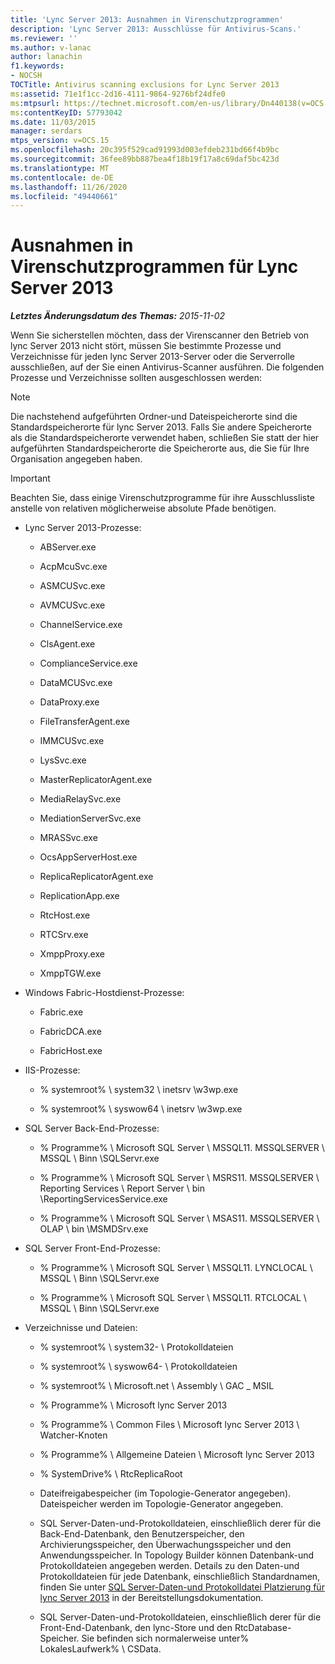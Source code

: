 ```yaml
---
title: 'Lync Server 2013: Ausnahmen in Virenschutzprogrammen'
description: 'Lync Server 2013: Ausschlüsse für Antivirus-Scans.'
ms.reviewer: ''
ms.author: v-lanac
author: lanachin
f1.keywords:
- NOCSH
TOCTitle: Antivirus scanning exclusions for Lync Server 2013
ms:assetid: 71e1f1cc-2d16-4111-9864-9276bf24dfe0
ms:mtpsurl: https://technet.microsoft.com/en-us/library/Dn440138(v=OCS.15)
ms:contentKeyID: 57793042
ms.date: 11/03/2015
manager: serdars
mtps_version: v=OCS.15
ms.openlocfilehash: 20c395f529cad91993d003efdeb231bd66f4b9bc
ms.sourcegitcommit: 36fee89bb887bea4f18b19f17a8c69daf5bc423d
ms.translationtype: MT
ms.contentlocale: de-DE
ms.lasthandoff: 11/26/2020
ms.locfileid: "49440661"
---
```

# <a name="antivirus-scanning-exclusions-for-lync-server-2013"></a>Ausnahmen in Virenschutzprogrammen für Lync Server 2013

<div data-xmlns="http://www.w3.org/1999/xhtml">

<div class="topic" data-xmlns="http://www.w3.org/1999/xhtml" data-msxsl="urn:schemas-microsoft-com:xslt" data-cs="https://msdn.microsoft.com/">

<div data-asp="https://msdn2.microsoft.com/asp">



</div>

<div id="mainSection">

<div id="mainBody">

<span> </span>

_**Letztes Änderungsdatum des Themas:** 2015-11-02_

Wenn Sie sicherstellen möchten, dass der Virenscanner den Betrieb von lync Server 2013 nicht stört, müssen Sie bestimmte Prozesse und Verzeichnisse für jeden lync Server 2013-Server oder die Serverrolle ausschließen, auf der Sie einen Antivirus-Scanner ausführen. Die folgenden Prozesse und Verzeichnisse sollten ausgeschlossen werden:

<div>


> [!NOTE]  
> Die nachstehend aufgeführten Ordner-und Dateispeicherorte sind die Standardspeicherorte für lync Server 2013. Falls Sie andere Speicherorte als die Standardspeicherorte verwendet haben, schließen Sie statt der hier aufgeführten Standardspeicherorte die Speicherorte aus, die Sie für Ihre Organisation angegeben haben.



</div>

<div>


> [!IMPORTANT]  
> Beachten Sie, dass einige Virenschutzprogramme für ihre Ausschlussliste anstelle von relativen möglicherweise absolute Pfade benötigen.



</div>

  - Lync Server 2013-Prozesse:
    
      - ABServer.exe
    
      - AcpMcuSvc.exe
    
      - ASMCUSvc.exe
    
      - AVMCUSvc.exe
    
      - ChannelService.exe
    
      - ClsAgent.exe
    
      - ComplianceService.exe
    
      - DataMCUSvc.exe
    
      - DataProxy.exe
    
      - FileTransferAgent.exe
    
      - IMMCUSvc.exe
    
      - LysSvc.exe
    
      - MasterReplicatorAgent.exe
    
      - MediaRelaySvc.exe
    
      - MediationServerSvc.exe
    
      - MRASSvc.exe
    
      - OcsAppServerHost.exe
    
      - ReplicaReplicatorAgent.exe
    
      - ReplicationApp.exe
    
      - RtcHost.exe
    
      - RTCSrv.exe
    
      - XmppProxy.exe
    
      - XmppTGW.exe

  - Windows Fabric-Hostdienst-Prozesse:
    
      - Fabric.exe
    
      - FabricDCA.exe
    
      - FabricHost.exe

  - IIS-Prozesse:
    
      - % systemroot% \\ system32 \\ inetsrv \\w3wp.exe
    
      - % systemroot% \\ syswow64 \\ inetsrv \\w3wp.exe

  - SQL Server Back-End-Prozesse:
    
      - % Programme% \\ Microsoft SQL Server \\ MSSQL11. MSSQLSERVER \\ MSSQL \\ Binn \\SQLServr.exe
    
      - % Programme% \\ Microsoft SQL Server \\ MSRS11. MSSQLSERVER \\ Reporting Services \\ Report Server \\ bin \\ReportingServicesService.exe
    
      - % Programme% \\ Microsoft SQL Server \\ MSAS11. MSSQLSERVER \\ OLAP \\ bin \\MSMDSrv.exe

  - SQL Server Front-End-Prozesse:
    
      - % Programme% \\ Microsoft SQL Server \\ MSSQL11. LYNCLOCAL \\ MSSQL \\ Binn \\SQLServr.exe
    
      - % Programme% \\ Microsoft SQL Server \\ MSSQL11. RTCLOCAL \\ MSSQL \\ Binn \\SQLServr.exe

  - Verzeichnisse und Dateien:
    
      - % systemroot% \\ system32- \\ Protokolldateien
    
      - % systemroot% \\ syswow64- \\ Protokolldateien
    
      - % systemroot% \\ Microsoft.net \\ Assembly \\ GAC \_ MSIL
    
      - % Programme% \\ Microsoft lync Server 2013
    
      - % Programme% \\ Common Files \\ Microsoft lync Server 2013 \\ Watcher-Knoten
    
      - % Programme% \\ Allgemeine Dateien \\ Microsoft lync Server 2013
    
      - % SystemDrive% \\ RtcReplicaRoot
    
      - Dateifreigabespeicher (im Topologie-Generator angegeben). Dateispeicher werden im Topologie-Generator angegeben.
    
      - SQL Server-Daten-und-Protokolldateien, einschließlich derer für die Back-End-Datenbank, den Benutzerspeicher, den Archivierungsspeicher, den Überwachungsspeicher und den Anwendungsspeicher. In Topology Builder können Datenbank-und Protokolldateien angegeben werden. Details zu den Daten-und Protokolldateien für jede Datenbank, einschließlich Standardnamen, finden Sie unter [SQL Server-Daten-und Protokolldatei Platzierung für lync Server 2013](lync-server-2013-sql-server-data-and-log-file-placement.md) in der Bereitstellungsdokumentation.
    
      - SQL Server-Daten-und-Protokolldateien, einschließlich derer für die Front-End-Datenbank, den lync-Store und den RtcDatabase-Speicher. Sie befinden sich normalerweise unter% LokalesLaufwerk% \\ CSData.

</div>

<span> </span>

</div>

</div>

</div>

